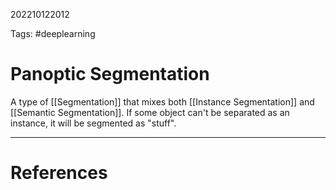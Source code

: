 202210122012

Tags: #deeplearning

# Panoptic Segmentation
A type of [[Segmentation]] that mixes both [[Instance Segmentation]] and [[Semantic Segmentation]].  If some object can't be separated as an instance, it will be segmented as "stuff".

---
# References
